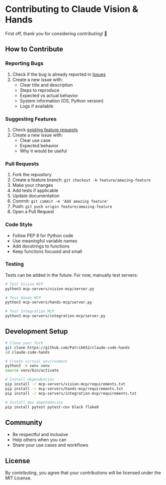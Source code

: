 # Contributing to Claude Vision & Hands

First off, thank you for considering contributing! 🎉

## How to Contribute

### Reporting Bugs

1. Check if the bug is already reported in [Issues](https://github.com/Patrik652/claude-code-hands/issues)
2. Create a new issue with:
   - Clear title and description
   - Steps to reproduce
   - Expected vs actual behavior
   - System information (OS, Python version)
   - Logs if available

### Suggesting Features

1. Check [existing feature requests](https://github.com/Patrik652/claude-code-hands/issues?q=is%3Aissue+label%3Aenhancement)
2. Create a new issue with:
   - Clear use case
   - Expected behavior
   - Why it would be useful

### Pull Requests

1. Fork the repository
2. Create a feature branch: `git checkout -b feature/amazing-feature`
3. Make your changes
4. Add tests if applicable
5. Update documentation
6. Commit: `git commit -m 'Add amazing feature'`
7. Push: `git push origin feature/amazing-feature`
8. Open a Pull Request

### Code Style

- Follow PEP 8 for Python code
- Use meaningful variable names
- Add docstrings to functions
- Keep functions focused and small

### Testing

Tests can be added in the future. For now, manually test servers:

```bash
# Test Vision MCP
python3 mcp-servers/vision-mcp/server.py

# Test Hands MCP
python3 mcp-servers/hands-mcp/server.py

# Test Integration MCP
python3 mcp-servers/integration-mcp/server.py
```

## Development Setup

```bash
# Clone your fork
git clone https://github.com/Patrik652/claude-code-hands
cd claude-code-hands

# Create virtual environment
python3 -m venv venv
source venv/bin/activate

# Install dependencies
pip install -r mcp-servers/vision-mcp/requirements.txt
pip install -r mcp-servers/hands-mcp/requirements.txt
pip install -r mcp-servers/integration-mcp/requirements.txt

# Install dev dependencies
pip install pytest pytest-cov black flake8
```

## Community

- Be respectful and inclusive
- Help others when you can
- Share your use cases and workflows

## License

By contributing, you agree that your contributions will be licensed under the MIT License.
